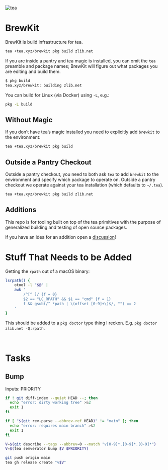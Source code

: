 ![tea](https://tea.xyz/banner.png)

# BrewKit

BrewKit is build infrastructure for tea.

```sh
tea +tea.xyz/brewkit pkg build zlib.net
```

If you are inside a pantry and tea magic is installed, you can omit the `tea`
preamble and package names; BrewKit will figure out what packages you are
editing and build them.

```sh
$ pkg build
tea.xyz/brewkit: building zlib.net
```

You can build for Linux (via Docker) using `-L`, e.g.:

```sh
pkg -L build
```

## Without Magic

If you don’t have tea’s magic installed you need to explicitly add `brewkit` to
the environment:

```sh
tea +tea.xyz/brewkit pkg build
```

## Outside a Pantry Checkout

Outside a pantry checkout, you need to both ask `tea` to add `brewkit` to the
environment and specify which package to operate on. Outside a pantry checkout
we operate against your tea installation (which defaults to `~/.tea`).

```sh
tea +tea.xyz/brewkit pkg build zlib.net
```

## Additions

This repo is for tooling built on top of the tea primitives with the purpose
of generalized building and testing of open source packages.

If you have an idea for an addition open a [discussion]!

[discussion]: https://github.com/orgs/teaxyz/discussions

# Stuff That Needs to be Added

Getting the `rpath` out of a macOS binary:

```sh
lsrpath() {
    otool -l "$@" |
    awk '
        /^[^ ]/ {f = 0}
        $2 == "LC_RPATH" && $1 == "cmd" {f = 1}
        f && gsub(/^ *path | \(offset [0-9]+\)$/, "") == 2
    '
}
```

This should be added to a `pkg doctor` type thing I reckon. E.g.
`pkg doctor zlib.net -Q:rpath`.

&nbsp;

# Tasks

## Bump

Inputs: PRIORITY

```sh
if ! git diff-index --quiet HEAD --; then
  echo "error: dirty working tree" >&2
  exit 1
fi

if [ "$(git rev-parse --abbrev-ref HEAD)" != "main" ]; then
  echo "error: requires main branch" >&2
  exit 1
fi

V=$(git describe --tags --abbrev=0 --match "v[0-9]*.[0-9]*.[0-9]*")
V=$(tea semverator bump $V $PRIORITY)

git push origin main
tea gh release create "v$V"
```
